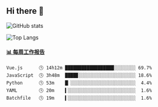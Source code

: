 ## Hi there 👋

![GitHub stats](https://github-readme-stats.orilight.top/api?username=orilights)

![Top Langs](https://github-readme-stats.orilight.top/api/top-langs/?username=orilights&layout=compact)

<!-- waka-box start -->
#### <a href="https://gist.github.com/92c8d5b388768c10efcba86e82b7c4fb" target="_blank">📊 每周工作报告</a>
```text
Vue.js      🕓 14h12m ██████████████████░░░░░░░░ 69.7%
JavaScript  🕓 3h48m  ████▊░░░░░░░░░░░░░░░░░░░░░ 18.6%
Python      🕓 53m    █▏░░░░░░░░░░░░░░░░░░░░░░░░  4.4%
YAML        🕓 20m    ▍░░░░░░░░░░░░░░░░░░░░░░░░░  1.6%
Batchfile   🕓 19m    ▍░░░░░░░░░░░░░░░░░░░░░░░░░  1.6%
```
<!-- Powered by https://github.com/journey-ad/waka-box-go . -->
<!-- waka-box end -->
